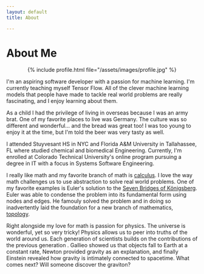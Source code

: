 ```yaml
---
layout: default
title: About

---
```


# About Me #
<center>
{% include profile.html file="/assets/images/profile.jpg" %}
</center>

I'm an aspiring software developer with a passion for machine learning. I'm currently teaching myself Tensor Flow.
All of the clever machine learning models that people have made to tackle real world problems are really fascinating,
and I enjoy learning about them.

As a child I had the privilege of living in overseas because I was an army brat. One of my favorite places to live
was Germany. The culture was so different and wonderful... and the bread was great too! I was too young to enjoy it at the time,
but I'm told the beer was very tasty as well.

I attended Stuyvesant HS in NYC and Florida A&M University in Tallahassee, FL where studied chemical and biomedical Engineering. Currently, I'm enrolled at Colorado Technical University's online program pursuing a degree in IT with a focus in Systems Software Engineering.

I really like math and my favorite branch of math is [calculus](https://en.wikipedia.org/wiki/Calculus). I love the way math
challenges us to use abstraction to solve real world problems. One of my favorite examples is Euler's solution to the
[Seven Bridges of Königsberg](https://en.wikipedia.org/wiki/Seven_Bridges_of_Königsberg). Euler was able to condense the problem into its fundamental form using nodes and edges. He famouly solved the problem and in doing so inadvertently laid the foundation for a new branch of mathematics, [topology](https://en.wikipedia.org/wiki/Topology).

Right alongside my love for math is passion for physics.  The universe is wonderful, yet so very tricky! Physics allows us to
peer into truths of the world around us. Each generation of scientists builds on the contributions of the previous generation . Gallieo showed us that objects fall to Earth at a constant rate, Newton provided gravity as an explanation, and finally Einstein revealed how gravity is intimately connected to spacetime. What comes next? Will someone discover the graviton? 
